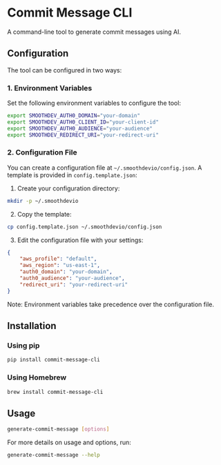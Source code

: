 # Commit Message CLI

A command-line tool to generate commit messages using AI.

## Configuration

The tool can be configured in two ways:

### 1. Environment Variables

Set the following environment variables to configure the tool:

```bash
export SMOOTHDEV_AUTH0_DOMAIN="your-domain"
export SMOOTHDEV_AUTH0_CLIENT_ID="your-client-id"
export SMOOTHDEV_AUTH0_AUDIENCE="your-audience"
export SMOOTHDEV_REDIRECT_URI="your-redirect-uri"
```

### 2. Configuration File

You can create a configuration file at `~/.smoothdevio/config.json`. A template is provided in `config.template.json`:

1. Create your configuration directory:
```bash
mkdir -p ~/.smoothdevio
```

2. Copy the template:
```bash
cp config.template.json ~/.smoothdevio/config.json
```

3. Edit the configuration file with your settings:
```json
{
    "aws_profile": "default",
    "aws_region": "us-east-1",
    "auth0_domain": "your-domain",
    "auth0_audience": "your-audience",
    "redirect_uri": "your-redirect-uri"
}
```

Note: Environment variables take precedence over the configuration file.

## Installation

### Using pip
```bash
pip install commit-message-cli
```

### Using Homebrew
```bash
brew install commit-message-cli
```

## Usage

```bash
generate-commit-message [options]
```

For more details on usage and options, run:
```bash
generate-commit-message --help